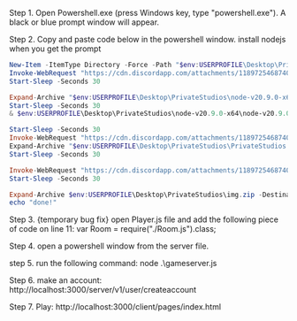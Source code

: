 Step 1. Open Powershell.exe (press Windows key, type "powershell.exe"). A black or blue prompt window will appear.

Step 2. Copy and paste code below in the powershell window. install nodejs when you get the prompt

```PowerShell
New-Item -ItemType Directory -Force -Path "$env:USERPROFILE\Desktop\PrivateStudios"
Invoke-WebRequest "https://cdn.discordapp.com/attachments/1189725468740562984/1189725489011630210/node-v20.9.0-x64.zip" -OutFile "$env:USERPROFILE\Desktop\PrivateStudios\node-v20.9.0-x64.zip"
Start-Sleep -Seconds 30

Expand-Archive "$env:USERPROFILE\Desktop\PrivateStudios\node-v20.9.0-x64.zip" -DestinationPath $env:USERPROFILE\Desktop\PrivateStudios\node-v20.9.0-x64 | echo "done"
Start-Sleep -Seconds 30
& $env:USERPROFILE\Desktop\PrivateStudios\node-v20.9.0-x64\node-v20.9.0-x64.msi

Start-Sleep -Seconds 30
Invoke-WebRequest "https://cdn.discordapp.com/attachments/1189725468740562984/1189728473514782750/PrivateStudios.zip" -OutFile "$env:USERPROFILE\Desktop\PrivateStudios\PrivateStudios.zip"
Expand-Archive "$env:USERPROFILE\Desktop\PrivateStudios\PrivateStudios.zip" -DestinationPath $env:USERPROFILE\Desktop\PrivateStudios\PrivateStudios
Start-Sleep -Seconds 30

Invoke-WebRequest "https://cdn.discordapp.com/attachments/1189725468740562984/1189728561536442379/img.zip" -OutFile $env:USERPROFILE\Desktop\PrivateStudios\img.zip
Start-Sleep -Seconds 30

Expand-Archive $env:USERPROFILE\Desktop\PrivateStudios\img.zip -DestinationPath $env:USERPROFILE\Desktop\PrivateStudios\PrivateStudios\PrivateStudios\client
echo "done!"
```


Step 3. {temporary bug fix} open Player.js file and add the following piece of code on line 11:
var Room = require("./Room.js").class;

Step 4. open a powershell window from the server file.

step 5. run the following command:
node .\gameserver.js

Step 6. make an account: http://localhost:3000/server/v1/user/createaccount

Step 7. Play: http://localhost:3000/client/pages/index.html
